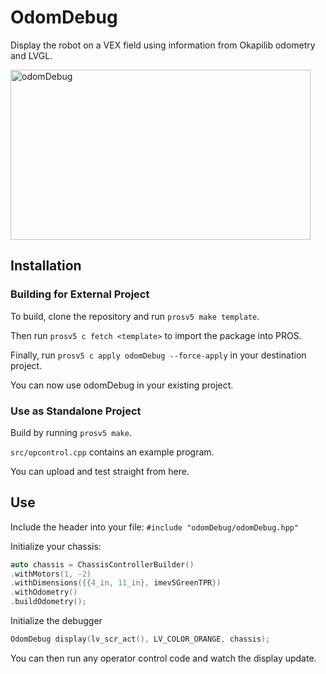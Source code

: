 # OdomDebug
Display the robot on a VEX field using information from Okapilib odometry and LVGL.

<img src="https://github.com/theol0403/odomDebug/raw/master/odomDebug.png" align="center" title="odomDebug" width="480" height="272">

## Installation
### Building for External Project
To build, clone the repository and run `prosv5 make template`.

Then run `prosv5 c fetch <template>` to import the package into PROS.

Finally, run `prosv5 c apply odomDebug --force-apply` in your destination project.

You can now use odomDebug in your existing project.

### Use as Standalone Project
Build by running `prosv5 make`.

`src/opcontrol.cpp` contains an example program.

You can upload and test straight from here.

## Use
Include the header into your file:
`#include "odomDebug/odomDebug.hpp"`

Initialize your chassis:
```cpp
auto chassis = ChassisControllerBuilder()
.withMotors(1, -2)
.withDimensions({{4_in, 11_in}, imev5GreenTPR})
.withOdometry()
.buildOdometry();
```
Initialize the debugger
```cpp
OdomDebug display(lv_scr_act(), LV_COLOR_ORANGE, chassis);
```
You can then run any operator control code and watch the display update.
